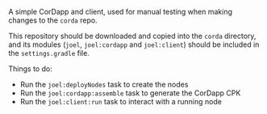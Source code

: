 A simple CorDapp and client, used for manual testing when making changes to the `corda` repo.

This repository should be downloaded and copied into the `corda` directory, and its modules (`joel`, `joel:cordapp` and `joel:client`) should be included in the `settings.gradle` file.

Things to do:

* Run the `joel:deployNodes` task to create the nodes
* Run the `joel:cordapp:assemble` task to generate the CorDapp CPK
* Run the `joel:client:run` task to interact with a running node